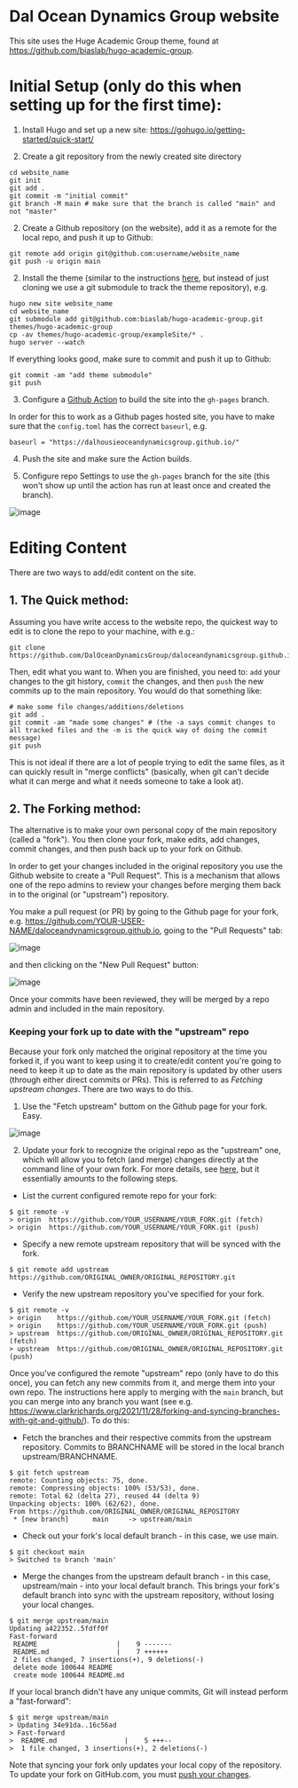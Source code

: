 # Dal Ocean Dynamics Group website

This site uses the Huge Academic Group theme, found at https://github.com/biaslab/hugo-academic-group.

# Initial Setup (only do this when setting up for the first time):

1. Install Hugo and set up a new site: https://gohugo.io/getting-started/quick-start/

2. Create a git repository from the newly created site directory
```
cd website_name
git init
git add .
git commit -m "initial commit"
git branch -M main # make sure that the branch is called "main" and not "master"
```

2. Create a Github repository (on the website), add it as a remote for the local repo, and push it up to Github:
```
git remote add origin git@github.com:username/website_name
git push -u origin main
```

2. Install the theme (similar to the instructions [here](https://github.com/biaslab/hugo-academic-group), but instead of just cloning we use a git submodule to track the theme repository), e.g.
```
hugo new site website_name
cd website_name
git submodule add git@github.com:biaslab/hugo-academic-group.git themes/hugo-academic-group
cp -av themes/hugo-academic-group/exampleSite/* .
hugo server --watch
```
If everything looks good, make sure to commit and push it up to Github:
```
git commit -am "add theme submodule"
git push
```

3. Configure a [Github Action](https://gohugo.io/hosting-and-deployment/hosting-on-github/#build-hugo-with-github-action) to build the site into the `gh-pages` branch.

In order for this to work as a Github pages hosted site, you have to make sure that the `config.toml` has the correct `baseurl`, e.g.
```
baseurl = "https://dalhousieoceandynamicsgroup.github.io/"
```

4. Push the site and make sure the Action builds.

5. Configure repo Settings to use the `gh-pages` branch for the site (this won't show up until the action has run at least once and created the branch).

![image](https://user-images.githubusercontent.com/233584/143870276-d18e2c29-e203-4a87-9d1d-0c210b6dbfde.png)

# Editing Content

There are two ways to add/edit content on the site.

## 1. The Quick method:

Assuming you have write access to the website repo, the quickest way to edit is to clone the repo to your machine, with e.g.:

```
git clone https://github.com/DalOceanDynamicsGroup/daloceandynamicsgroup.github.io.git
```

Then, edit what you want to. When you are finished, you need to: `add` your changes to the git history, `commit` the changes, and then `push` the new commits up to the main repository. You would do that something like:

```
# make some file changes/additions/deletions
git add . 
git commit -am "made some changes" # (the -a says commit changes to all tracked files and the -m is the quick way of doing the commit message)
git push
```

This is not ideal if there are a lot of people trying to edit the same files, as it can quickly result in "merge conflicts" (basically, when git can't decide what it can merge and what it needs someone to take a look at).

## 2. The Forking method:

The alternative is to make your own personal copy of the main repository (called a "fork"). You then clone your fork, make edits, add changes, commit changes, and then push back up to your fork on Github.

In order to get your changes included in the original repository you use the Github website to create a "Pull Request". This is a mechanism that allows one of the repo admins to review your changes before merging them back in to the original (or "upstream") repository.

You make a pull request (or PR) by going to the Github page for your fork, e.g. https://github.com/YOUR-USER-NAME/daloceandynamicsgroup.github.io, going to the "Pull Requests" tab:

![image](https://user-images.githubusercontent.com/233584/143981782-2baea749-cfb7-4725-9025-3e9b0fcacd96.png)

and then clicking on the "New Pull Request" button:

![image](https://user-images.githubusercontent.com/233584/143981813-4258bdd8-d5be-47af-9b67-016f1bd70988.png)

Once your commits have been reviewed, they will be merged by a repo admin and included in the main repository.

### Keeping your fork up to date with the "upstream" repo

Because your fork only matched the original repository at the time you forked it, if you want to keep using it to create/edit content you're going to need to keep it up to date as the main repository is updated by other users (through either direct commits or PRs). This is referred to as *Fetching  upstream changes*. There are two ways to do this.

1. Use the "Fetch upstream" buttom on the Github page for your fork. Easy.

![image](https://user-images.githubusercontent.com/233584/143981849-e257d780-9ee1-4cb3-9d4c-f68e61f27df9.png)

2. Update your fork to recognize the original repo as the "upstream" one, which will allow you to fetch (and merge) changes directly at the command line of your own fork. For more details, see [here](https://docs.github.com/en/pull-requests/collaborating-with-pull-requests/working-with-forks/syncing-a-fork#syncing-a-fork-from-the-command-line), but it essentially amounts to the following steps.

  - List the current configured remote repo for your fork:
  ```
  $ git remote -v
  > origin  https://github.com/YOUR_USERNAME/YOUR_FORK.git (fetch)
  > origin  https://github.com/YOUR_USERNAME/YOUR_FORK.git (push)
  ```
  
  - Specify a new remote upstream repository that will be synced with the fork.
  ```
  $ git remote add upstream https://github.com/ORIGINAL_OWNER/ORIGINAL_REPOSITORY.git
  ```

  - Verify the new upstream repository you've specified for your fork.
  ```
  $ git remote -v
  > origin    https://github.com/YOUR_USERNAME/YOUR_FORK.git (fetch)
  > origin    https://github.com/YOUR_USERNAME/YOUR_FORK.git (push)
  > upstream  https://github.com/ORIGINAL_OWNER/ORIGINAL_REPOSITORY.git (fetch)
  > upstream  https://github.com/ORIGINAL_OWNER/ORIGINAL_REPOSITORY.git (push)
  ```

Once you've configured the remote "upstream" repo (only have to do this once), you can fetch any new commits from it, and merge them into your own repo. The instructions here apply to merging with the `main` branch, but you can merge into any branch you want (see e.g. https://www.clarkrichards.org/2021/11/28/forking-and-syncing-branches-with-git-and-github/). To do this:

  - Fetch the branches and their respective commits from the upstream repository. Commits to BRANCHNAME will be stored in the local branch upstream/BRANCHNAME.
  ```
  $ git fetch upstream
  remote: Counting objects: 75, done.
  remote: Compressing objects: 100% (53/53), done.
  remote: Total 62 (delta 27), reused 44 (delta 9)
  Unpacking objects: 100% (62/62), done.
  From https://github.com/ORIGINAL_OWNER/ORIGINAL_REPOSITORY
   * [new branch]      main     -> upstream/main
  ```

  - Check out your fork's local default branch - in this case, we use main.
  ```
  $ git checkout main
  > Switched to branch 'main'
  ```
  
  - Merge the changes from the upstream default branch - in this case, upstream/main - into your local default branch. This brings your fork's default branch into sync with the upstream repository, without losing your local changes.
  ```
  $ git merge upstream/main
  Updating a422352..5fdff0f
  Fast-forward
   README                    |    9 -------
   README.md                 |    7 ++++++
   2 files changed, 7 insertions(+), 9 deletions(-)
   delete mode 100644 README
   create mode 100644 README.md
  ```
  If your local branch didn't have any unique commits, Git will instead perform a "fast-forward":
  ```
  $ git merge upstream/main
  > Updating 34e91da..16c56ad
  > Fast-forward
  >  README.md                 |    5 +++--
  >  1 file changed, 3 insertions(+), 2 deletions(-)
  ```
  
Note that syncing your fork only updates your local copy of the repository. To update your fork on GitHub.com, you must [push your changes](https://docs.github.com/en/github/getting-started-with-github/pushing-commits-to-a-remote-repository).
